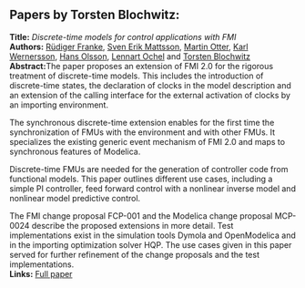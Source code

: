 <h2>Papers by Torsten Blochwitz:</h2>
<p>
<b>Title:</b> <i> Discrete-time models for control applications with FMI </i> <br />
<b>Authors:</b> <a href="../authors/author_73.html">Rüdiger Franke</a>, <a href="../authors/author_175.html">Sven Erik Mattsson</a>, <a href="../authors/author_209.html">Martin Otter</a>, <a href="../authors/author_297.html">Karl Wernersson</a>, <a href="../authors/author_207.html">Hans Olsson</a>, <a href="../authors/author_202.html">Lennart Ochel</a> and <a href="../authors/author_30.html">Torsten Blochwitz</a><br />
<b>Abstract:</b>The paper proposes an extension of FMI 2.0 for the rigorous treatment of discrete-time models. This includes the introduction of discrete-time states, the declaration of clocks in the model description and an extension of the calling interface for the external activation of clocks by an importing environment.

The synchronous discrete-time extension enables for the first time the synchronization of FMUs with the environment and with other FMUs. It specializes the existing generic event mechanism of FMI 2.0 and maps to synchronous features of Modelica.

Discrete-time FMUs are needed for the generation of controller code from functional models. This paper outlines different use cases, including a simple PI controller, feed forward control with a nonlinear inverse model and nonlinear model predictive control.

The FMI change proposal FCP-001 and the Modelica change proposal MCP-0024 describe the proposed extensions in more detail. Test implementations exist in the simulation tools Dymola and OpenModelica and in the importing optimization solver HQP. The use cases given in this paper served for further refinement of the change proposals and the test implementations.<br />
<b>Links:</b> <a href="../submissions/ecp17132507_FrankeMattssonOtterWernerssonOlssonOchelBlochwitz.pdf">Full paper</a></p>